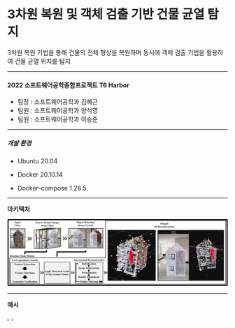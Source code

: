 # 3차원 복원 및 객체 검출 기반 건물 균열 탐지

3차원 복원 기법을 통해 건물의 전체 형상을 복원하며 동시에 객체 검출 기법을 활용하여 건물 균열 위치를 탐지

------

#### **2022 소프트웨어공학종합프로젝트 T6 Harbor**

- 팀장 : 소프트웨어공학과 김혜근
- 팀원 : 소프트웨어공학과 양석영
- 팀원 : 소프트웨어공학과 이승준

------

##### **개발 환경**

- Ubuntu 20.04

- Docker 20.10.14

- Docker-compose 1.28.5

------

**아키텍처**

<img src="read_img\architecture1.png" style="zoom:80%;" />

------

**예시**

<img src="read_img\origin.gif" style="zoom:30%;" /> <img src="read_img\result.gif" style="zoom:30%;" />
